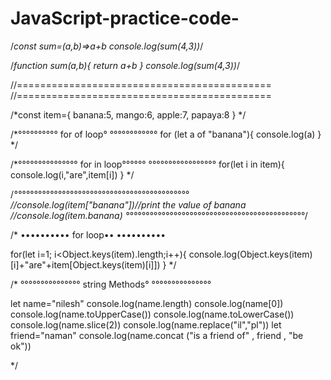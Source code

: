 # JavaScript-practice-code-


/*const sum=(a,b)=>a+b
console.log(sum(4,3))*/

/*function sum(a,b){
    return a+b
}
console.log(sum(4,3))*/  

//============================================
//============================================

/*const item={
    banana:5,
    mango:6,
    apple:7,
    papaya:8
}
*/

/*°°°°°°°°°°
for of loop°
°°°°°°°°°°°°
for (let a of "banana"){
    console.log(a)
}
*/


/*°°°°°°°°°°°°°°°
for in loop°°°°°°
°°°°°°°°°°°°°°°°°
for(let i in item){
    console.log(i,"are",item[i])
}
*/

/*°°°°°°°°°°°°°°°°°°°°°°°°°°°°°°°°°°°°°°°°°°°°
//console.log(item["banana"])//print the value of banana
//console.log(item.banana)
°°°°°°°°°°°°°°°°°°°°°°°°°°°°°°°°°°°°°°°°°°°°°*/



/*
••••••••••
for loop••
••••••••••

for(let i=1; i<Object.keys(item).length;i++){
    console.log(Object.keys(item)[i]+"are"+item[Object.keys(item)[i]])
}
*/




/*
°°°°°°°°°°°°°°°
string Methods°
°°°°°°°°°°°°°°°

let name="nilesh"
console.log(name.length)
console.log(name[0])
console.log(name.toUpperCase())
console.log(name.toLowerCase())
console.log(name.slice(2))
console.log(name.replace("il","pl"))
let friend="naman"
console.log(name.concat ("is a friend of" , friend , "be ok"))

*/
